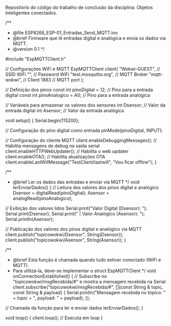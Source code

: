 Repositório do código do trabalho de conclusão da disciplina: Objetos Inteligentes conectados.

/**
 * @file ESP8266_ESP-01_Entradas_Send_MQTT.ino
 * @brief Firmware que lê entradas digital e analógica e envia os dados via MQTT.
 * @version 0.1
 */

#include "EspMQTTClient.h"

// Configurações WiFi e MQTT
EspMQTTClient client(
  "Wokwi-GUEST",         // SSID WiFi
  "",                    // Password WiFi
  "test.mosquitto.org",  // MQTT Broker
  "mqtt-wokwi",          // Client
  1883                   // MQTT port
);

// Definição dos pinos
const int pinoDigital = 12; // Pino para a entrada digital
const int pinoAnalogico = A0; // Pino para a entrada analógica

// Variáveis para armazenar os valores dos sensores
int Dsensor; // Valor da entrada digital
int Asensor; // Valor da entrada analógica

void setup() {
  Serial.begin(115200);

  // Configuração do pino digital como entrada
  pinMode(pinoDigital, INPUT);

  // Configuração do cliente MQTT
  client.enableDebuggingMessages(); // Habilita mensagens de debug na saída serial
  client.enableHTTPWebUpdater(); // Habilita o web updater
  client.enableOTA(); // Habilita atualizações OTA
  client.enableLastWillMessage("TestClient/lastwill", "Vou ficar offline");
}

/**
 * @brief Ler os dados das entradas e enviar via MQTT
 */
void lerEnviarDados() {
  // Leitura dos valores dos pinos digital e analógico
  Dsensor = digitalRead(pinoDigital);
  Asensor = analogRead(pinoAnalogico);

  // Exibição dos valores lidos
  Serial.print("Valor Digital (Dsensor): ");
  Serial.print(Dsensor);
  Serial.print(" | Valor Analógico (Asensor): ");
  Serial.println(Asensor);

  // Publicação dos valores dos pinos digital e analógico via MQTT
  client.publish("topicowokwi/Dsensor", String(Dsensor));
  client.publish("topicowokwi/Asensor", String(Asensor));
}

/**
 * @brief Esta função é chamada quando tudo estiver conectado (WiFi e MQTT).
 * Para utilizá-la, deve-se implementar o struct EspMQTTClient
 */
void onConnectionEstablished() {
  // Subscribe no "topicowokwi/msgRecebida/#" e mostra a mensagem recebida na Serial
  client.subscribe("topicowokwi/msgRecebida/#", [](const String & topic, const String & payload) {
    Serial.println("Mensagem recebida no tópico: " + topic + ", payload: " + payload);
  });

  // Chamada da função para ler e enviar dados
  lerEnviarDados();
}

void loop() {
  client.loop(); // Executa em loop
}

